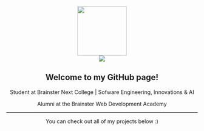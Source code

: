 <div class="header" align="center">
  <img src="https://i.imgur.com/e79NBjs.png" width="130" height="130"><br>
    <a href="https://www.linkedin.com/in/lukakl/"><img src="https://img.shields.io/badge/LinkedIn-blue?style=for-the-badge&logo=linkedin&logoColor=white"></a>
  <h2>Welcome to my GitHub page!</h2>
  <p>Student at Brainster Next College | Sofware Engineering, Innovations & AI</p>
  <p>Alumni at the Brainster Web Development Academy</p>
  <hr>
  <p>You can check out all of my projects below :)</p>
</div>
